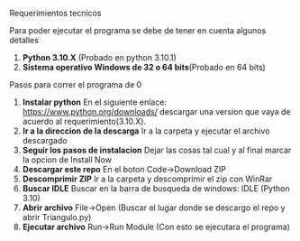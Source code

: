Requerimientos tecnicos


Para poder ejecutar el programa se debe de tener en cuenta algunos detalles

1. **Python 3.10.X** (Probado en python 3.10.1)
2. **Sistema operativo Windows de 32 o 64 bits**(Probado en 64 bits)

Pasos para correr el programa de 0

1. **Instalar python** En el siguiente enlace: https://www.python.org/downloads/  descargar una version que vaya de acuerdo al requerimiento(3.10.X).
2. **Ir a la direccion de la descarga** Ir a la carpeta y ejecutar el archivo descargado
3. **Seguir los pasos de instalacion** Dejar las cosas tal cual y al final marcar la opcion de Install Now
4. **Descargar este repo** En el boton Code->Download ZIP
5. **Descomprimir ZIP** Ir a la carpeta y descomprimir el zip con WinRar
6. **Buscar IDLE** Buscar en la barra de busqueda de windows: IDLE (Python 3.10)
7. **Abrir archivo** File->Open (Buscar el lugar donde se descargo el repo y abrir Triangulo.py)
8. **Ejecutar archivo** Run->Run Module (Con esto se ejecutara el programa)
